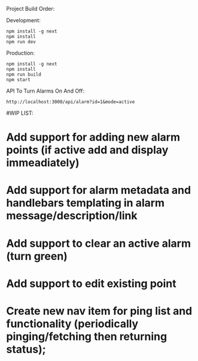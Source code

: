 Project Build Order:

Development:
```
npm install -g next
npm install
npm run dev 
```

Production:
```
npm install -g next
npm install
npm run build
npm start
```

API To Turn Alarms On And Off:
```
http://localhost:3000/api/alarm?id=1&mode=active
```

#WIP LIST:
# Add support for adding new alarm points (if active add and display immeadiately)
# Add support for alarm metadata and handlebars templating in alarm message/description/link
# Add support to clear an active alarm (turn green)
# Add support to edit existing point
# Create new nav item for ping list and functionality (periodically pinging/fetching then returning status);


